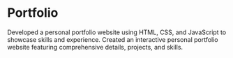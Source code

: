 # Portfolio
Developed a personal portfolio website using HTML, CSS, and JavaScript to showcase skills and experience.
Created an interactive personal portfolio website featuring comprehensive details, projects, and skills.
